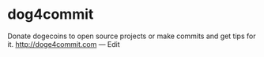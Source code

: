 dog4commit
==========

Donate dogecoins to open source projects or make commits and get tips for it.  http://doge4commit.com  — Edit
